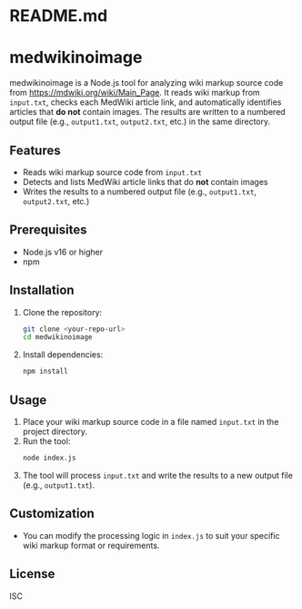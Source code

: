 # README.md

# medwikinoimage

medwikinoimage is a Node.js tool for analyzing wiki markup source code from https://mdwiki.org/wiki/Main_Page. It reads wiki markup from `input.txt`, checks each MedWiki article link, and automatically identifies articles that **do not** contain images. The results are written to a numbered output file (e.g., `output1.txt`, `output2.txt`, etc.) in the same directory.

## Features

- Reads wiki markup source code from `input.txt`
- Detects and lists MedWiki article links that do **not** contain images
- Writes the results to a numbered output file (e.g., `output1.txt`, `output2.txt`, etc.)

## Prerequisites

- Node.js v16 or higher
- npm

## Installation

1. Clone the repository:
   ```sh
   git clone <your-repo-url>
   cd medwikinoimage
   ```
2. Install dependencies:
   ```sh
   npm install
   ```

## Usage

1. Place your wiki markup source code in a file named `input.txt` in the project directory.
2. Run the tool:
   ```sh
   node index.js
   ```
3. The tool will process `input.txt` and write the results to a new output file (e.g., `output1.txt`).

## Customization

- You can modify the processing logic in `index.js` to suit your specific wiki markup format or requirements.

## License

ISC